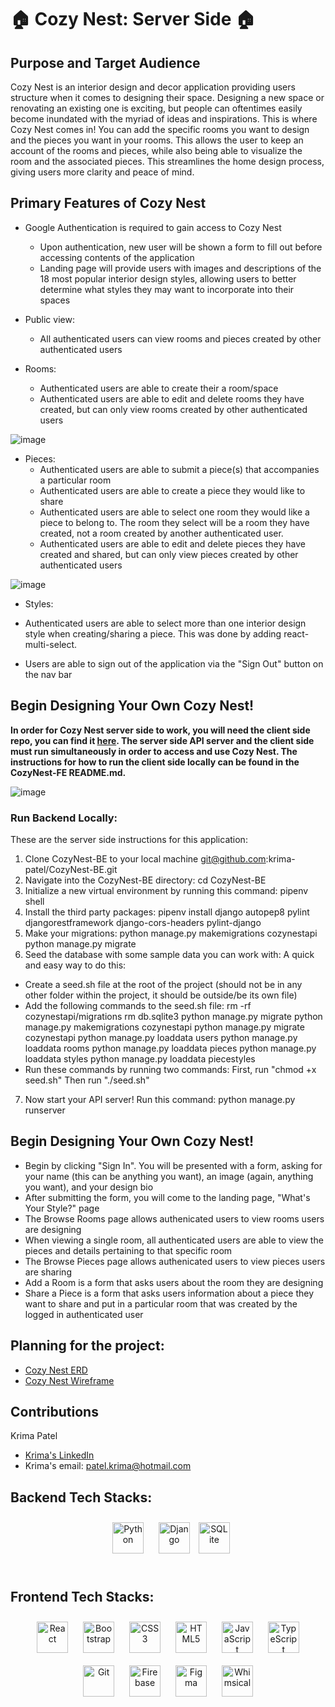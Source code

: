 # 🏠 Cozy Nest: Server Side 🏠
## Purpose and Target Audience
Cozy Nest is an interior design and decor application providing users structure when it comes to designing their space. Designing a new space or renovating an existing one is exciting, but people can oftentimes easily become inundated with the myriad of ideas and inspirations. This is where Cozy Nest comes in! You can add the specific rooms you want to design and the pieces you want in your rooms. This allows the user to keep an account of the rooms and pieces, while also being able to visualize the room and the associated pieces. This streamlines the home design process, giving users more clarity and peace of mind.

## Primary Features of Cozy Nest

* Google Authentication is required to gain access to Cozy Nest
  * Upon authentication, new user will be shown a form to fill out before accessing contents of the application
  * Landing page will provide users with images and descriptions of the 18 most popular interior design styles, allowing users to better determine what styles they may want to incorporate into their spaces

* Public view: 
  * All authenticated users can view rooms and pieces created by other authenticated users

* Rooms:
  * Authenticated users are able to create their a room/space
  * Authenticated users are able to edit and delete rooms they have created, but can only view rooms created by other authenticated users
  
 ![image](https://user-images.githubusercontent.com/102260648/226735335-c1c8801a-76f6-4170-a286-6cbfb4bdb586.png)

* Pieces:
  * Authenticated users are able to submit a piece(s) that accompanies a particular room
  * Authenticated users are able to create a piece they would like to share
  * Authenticated users are able to select one room they would like a piece to belong to. The room they select will be a room they have created, not a room created by another authenticated user.
  * Authenticated users are able to edit and delete pieces they have created and shared, but can only view pieces created by other authenticated users
  
![image](https://user-images.githubusercontent.com/102260648/226735401-2d36248c-2c29-4557-858f-124d97d0509c.png)
  
 * Styles:
  * Authenticated users are able to select more than one interior design style when creating/sharing a piece. This was done by adding react-multi-select.

* Users are able to sign out of the application via the "Sign Out" button on the nav bar

## Begin Designing Your Own Cozy Nest!
**In order for Cozy Nest server side to work, you will need the client side repo, you can find it [here](https://github.com/krima-patel/CozyNest-FE). The server side API server and the client side must run simultaneously in order to access and use Cozy Nest. The instructions for how to run the client side locally can be found in the CozyNest-FE README.md.**

![image](https://user-images.githubusercontent.com/102260648/226734908-87d233fa-a917-471d-bab4-3c5c2b90e16e.png)

### Run Backend Locally:
These are the server side instructions for this application:
1. Clone CozyNest-BE to your local machine
git@github.com:krima-patel/CozyNest-BE.git
2. Navigate into the CozyNest-BE directory:
cd CozyNest-BE
3. Initialize a new virtual environment by running this command:
pipenv shell
4. Install the third party packages:
pipenv install django autopep8 pylint djangorestframework django-cors-headers pylint-django
5. Make your migrations:
python manage.py makemigrations cozynestapi
python manage.py migrate
6. Seed the database with some sample data you can work with:
A quick and easy way to do this:
- Create a seed.sh file at the root of the project (should not be in any other folder within the project, it should be outside/be its own file)
- Add the following commands to the seed.sh file:
rm -rf cozynestapi/migrations
rm db.sqlite3
python manage.py migrate
python manage.py makemigrations cozynestapi
python manage.py migrate cozynestapi
python manage.py loaddata users
python manage.py loaddata rooms
python manage.py loaddata pieces
python manage.py loaddata styles
python manage.py loaddata piecestyles
- Run these commands by running two commands:
First, run "chmod +x seed.sh"
Then run "./seed.sh"
7. Now start your API server! Run this command:
python manage.py runserver


## Begin Designing Your Own Cozy Nest!

- Begin by clicking "Sign In". You will be presented with a form, asking for your name (this can be anything you want), an image (again, anything you want), and your design bio
- After submitting the form, you will come to the landing page, "What's Your Style?" page
- The Browse Rooms page allows authenicated users to view rooms users are designing
- When viewing a single room, all authenticated users are able to view the pieces and details pertaining to that specific room
- The Browse Pieces page allows authenicated users to view pieces users are sharing
- Add a Room is a form that asks users about the room they are designing
- Share a Piece is a form that asks users information about a piece they want to share and put in a particular room that was created by the logged in authenticated user

## Planning for the project:
- [Cozy Nest ERD](https://dbdiagram.io/d/63de819e296d97641d7e7174)
- [Cozy Nest Wireframe](https://whimsical.com/krima-s-cozynest-wireframe-GuLoPWBKnZSPUK3dahrGRd)

## Contributions

Krima Patel
- [Krima's LinkedIn](https://www.linkedin.com/in/krima-patel/)
- Krima's email: patel.krima@hotmail.com

## Backend Tech Stacks: 
<div align="center">  
<a href="https://www.python.org/" target="_blank"><img style="margin: 10px" src="https://profilinator.rishav.dev/skills-assets/python-original.svg" alt="Python" height="50" /></a>  
<a href="https://www.djangoproject.com/" target="_blank"><img style="margin: 10px" src="https://profilinator.rishav.dev/skills-assets/django-original.svg" alt="Django" height="50" /></a>
<a href="https://sqlite.org/index.html" targert="_blank"><img style="margin 10px" src="https://user-images.githubusercontent.com/33158051/103467186-7b6a8900-4d1a-11eb-9907-491064bc8458.png" alt="SQLite" height="50" /></a>
</div>

</td><td valign="top" width="33%">

<br/>
  
## Frontend Tech Stacks:
<div align="center">  
<a href="https://reactjs.org/" target="_blank"><img style="margin: 10px" src="https://profilinator.rishav.dev/skills-assets/react-original-wordmark.svg" alt="React" height="50" /></a>  
<a href="https://getbootstrap.com/docs/3.4/javascript/" target="_blank"><img style="margin: 10px" src="https://profilinator.rishav.dev/skills-assets/bootstrap-plain.svg" alt="Bootstrap" height="50" /></a>  
<a href="https://www.w3schools.com/css/" target="_blank"><img style="margin: 10px" src="https://profilinator.rishav.dev/skills-assets/css3-original-wordmark.svg" alt="CSS3" height="50" /></a>  
<a href="https://en.wikipedia.org/wiki/HTML5" target="_blank"><img style="margin: 10px" src="https://profilinator.rishav.dev/skills-assets/html5-original-wordmark.svg" alt="HTML5" height="50" /></a>  
<a href="https://www.javascript.com/" target="_blank"><img style="margin: 10px" src="https://profilinator.rishav.dev/skills-assets/javascript-original.svg" alt="JavaScript" height="50" /></a>  
<a href="https://www.typescriptlang.org/" target="_blank"><img style="margin: 10px" src="https://profilinator.rishav.dev/skills-assets/typescript-original.svg" alt="TypeScript" height="50" /></a>  
<a href="https://github.com/" target="_blank"><img style="margin: 10px" src="https://profilinator.rishav.dev/skills-assets/git-scm-icon.svg" alt="Git" height="50" /></a>  
<a href="https://firebase.google.com/" target="_blank"><img style="margin: 10px" src="https://profilinator.rishav.dev/skills-assets/firebase.png" alt="Firebase" height="50" /></a>  
<a href="https://www.figma.com/" target="_blank"><img style="margin: 10px" src="https://profilinator.rishav.dev/skills-assets/figma-icon.svg" alt="Figma" height="50" /></a>
<a href="https://whimsical.com/" target="_blank"><img style="margin: 10px" src="https://www.freelogovectors.net/wp-content/uploads/2021/07/whimsical_logo-freelogovectors.net_.png" alt="Whimsical" height="50" /></a>
</div>

</td><td valign="top" width="33%">
